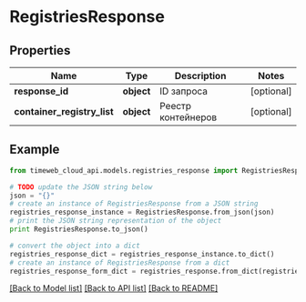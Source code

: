 # RegistriesResponse


## Properties
Name | Type | Description | Notes
------------ | ------------- | ------------- | -------------
**response_id** | **object** | ID запроса | [optional] 
**container_registry_list** | **object** | Реестр контейнеров | [optional] 

## Example

```python
from timeweb_cloud_api.models.registries_response import RegistriesResponse

# TODO update the JSON string below
json = "{}"
# create an instance of RegistriesResponse from a JSON string
registries_response_instance = RegistriesResponse.from_json(json)
# print the JSON string representation of the object
print RegistriesResponse.to_json()

# convert the object into a dict
registries_response_dict = registries_response_instance.to_dict()
# create an instance of RegistriesResponse from a dict
registries_response_form_dict = registries_response.from_dict(registries_response_dict)
```
[[Back to Model list]](../README.md#documentation-for-models) [[Back to API list]](../README.md#documentation-for-api-endpoints) [[Back to README]](../README.md)


